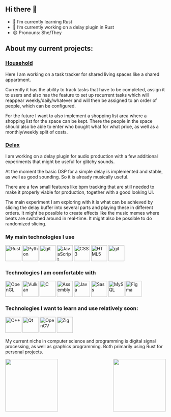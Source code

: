 ## Hi there 👋

<!--
Here are some ideas to get you started:

- 🔭 I’m currently working on ...
- 🌱 I’m currently learning ...
- 👯 I’m looking to collaborate on ...
- 🤔 I’m looking for help with ...
- 💬 Ask me about ...
- 📫 How to reach me: ...
- 😄 Pronouns: ...
- ⚡ Fun fact: ...
-->

- 🌱 I’m currently learning Rust
- 🔭 I’m currently working on a delay plugin in Rust
- 😄 Pronouns: She/They

## About my current projects: 

### [Household](https://github.com/awallenfang/household)
Here I am working on a task tracker for shared living spaces like a shared appartment. 

Currently it has the ability to track tasks that have to be completed, assign it to users and also has the feature to set up recurrent tasks which will reappear weekly/daily/whatever and will then be assigned to an order of people, which can be configured.

For the future I want to also implement a shopping list area where a shopping list for the space can be kept. There the people in the space should also be able to enter who bought what for what price, as well as a monthly/weekly split of costs.

### [Delax](https://github.com/awallenfang/delax)
I am working on a delay plugin for audio production with a few additional experiments that might be useful for glitchy sounds.

At the moment the basic DSP for a simple delay is implemented and stable, as well as good sounding. So it is already musically useful.

There are a few small features like bpm tracking that are still needed to make it properly viable for production, together with a good looking UI.

The main experiment I am exploring with it is what can be achieved by slicing the delay buffer into several parts and playing these in different orders. It might be possible to create effects like the music memes where beats are switched around in real-time. It might also be possible to do randomized slicing.

### My main technologies I use

<a href="https://www.rust-lang.org/" target="_blank" title="Rust"><img src="https://github.com/get-icon/geticon/raw/master/icons/rust.svg" alt="Rust" width="50px" height="50px"></a>
<a href="https://www.python.org/" target="_blank" title="Python"><img src="https://github.com/get-icon/geticon/raw/master/icons/python.svg" alt="Python" width="50px" height="50px"></a>
<a href="https://www.djangoproject.com/" target="_blank" title="Django"><img src="https://github.com/get-icon/geticon/raw/master/icons/django.svg" alt="git" width="50px" height="50px"></a>
<a href="https://developer.mozilla.org/en-US/docs/Web/JavaScript" target="_blank" title="JavaScript"><img src="https://github.com/get-icon/geticon/raw/master/icons/javascript.svg" alt="JavaScript" width="50px" height="50px"></a>
<a href="https://www.w3.org/TR/CSS/" target="_blank" title="CSS3"><img src="https://github.com/get-icon/geticon/raw/master/icons/css-3.svg" alt="CSS3" width="50px" height="50px"></a>
<a href="https://www.w3.org/TR/html5/" target="_blank" title="HTML5"><img src="https://github.com/get-icon/geticon/raw/master/icons/html-5.svg" alt="HTML5" width="50px" height="50px"></a>
<a href="https://git-scm.com/" target="_blank" title="git"><img src="https://github.com/get-icon/geticon/raw/master/icons/git.svg" alt="git" width="50px" height="50px"></a>

### Technologies I am comfortable with

<a href="https://www.opengl.org/" target="_blank" title="OpenGL"><img src="https://github.com/get-icon/geticon/raw/master/icons/opengl.svg" alt="OpenGL" width="50px" height="50px"></a>
<a href="https://www.vulkan.org/" target="_blank" title="Vulkan"><img src="https://github.com/get-icon/geticon/raw/master/icons/vulkan.svg" alt="Vulkan" width="50px" height="50px"></a>
<a href="https://en.wikipedia.org/wiki/C_(programming_language)" target="_blank" title="C"><img src="https://github.com/get-icon/geticon/raw/master/icons/c.svg" alt="C" width="50px" height="50px"></a>
<a href="https://en.wikipedia.org/wiki/Assembly_language" target="_blank" title="Assembly"><img src="https://github.com/get-icon/geticon/raw/master/icons/assembly.svg" alt="Assembly" width="50px" height="50px"></a>
<a href="https://www.java.com/" target="_blank" title="Java"><img src="https://github.com/get-icon/geticon/raw/master/icons/java.svg" alt="Java" width="50px" height="50px"></a>
<a href="https://sass-lang.com/" target="_blank" title="Sass"><img src="https://github.com/get-icon/geticon/raw/master/icons/sass.svg" alt="Sass" width="50px" height="50px"></a>
<a href="https://www.mysql.com/" target="_blank" title="MySQL"><img src="https://github.com/get-icon/geticon/raw/master/icons/mysql.svg" alt="MySQL" width="50px" height="50px"></a>
<a href="https://www.figma.com/" target="_blank" title="Figma"><img src="https://github.com/get-icon/geticon/raw/master/icons/figma.svg" alt="Figma" width="50px" height="50px"></a>

### Technologies I want to learn and use relatively soon:

<a href="https://isocpp.org/" title="C++"><img src="https://github.com/get-icon/geticon/raw/master/icons/c-plusplus.svg" alt="C++" width="50px" height="50px"></a>
<a href="https://www.qt.io/" title="Qt"><img src="https://github.com/get-icon/geticon/raw/master/icons/qt.svg" alt="Qt" width="50px" height="50px"></a>
<a href="https://www.qt.io/" title="OpenCV"><img src="https://github.com/get-icon/geticon/raw/master/icons/opencv.svg" alt="OpenCV" width="50px" height="50px"></a>
<a href="https://ziglang.org/" title="Zig"><img src="https://avatars.githubusercontent.com/u/27973237" alt="Zig" width="50px" height="50px"></a>




My current niche in computer science and programming is digital signal processing, as well as graphics programming. Both primarily using Rust for personal projects.

<img align="left" src="https://github-readme-stats.vercel.app/api?username=awallenfang&show_icons=true&theme=jolly" height="165vh"/>
<img align="right" src="https://github-readme-stats.vercel.app/api/top-langs/?username=awallenfang&layout=compact&theme=jolly" height="165vh"/>
